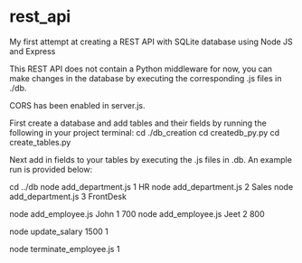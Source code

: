 # rest_api
My first attempt at creating a REST API with SQLite database using Node JS and Express

This REST API does not contain a Python middleware for now, you can make changes in the database by executing the corresponding .js files in ./db.

CORS has been enabled in server.js.

First create a database and add tables and their fields by running the following in your project terminal:
cd ./db_creation 
cd createdb_py.py
cd create_tables.py 

Next add in fields to your tables by executing the .js files in .db. An example run is provided below:

cd ../db
node add_department.js 1 HR
node add_department.js 2 Sales
node add_department.js 3 FrontDesk

node add_employee.js John 1 700
node add_employee.js Jeet 2 800

node update_salary 1500 1

node terminate_employee.js 1
